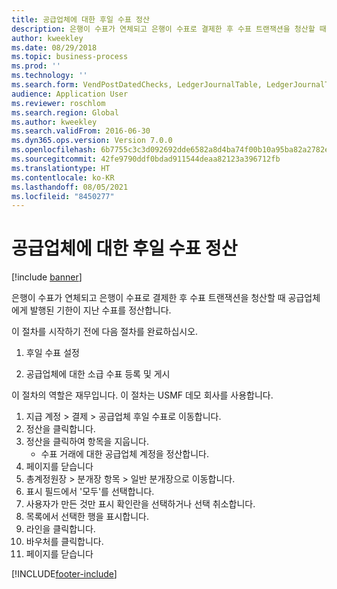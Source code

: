 ```yaml
---
title: 공급업체에 대한 후일 수표 정산
description: 은행이 수표가 연체되고 은행이 수표로 결제한 후 수표 트랜잭션을 청산할 때 공급업체에게 발행된 기한이 지난 수표를 정산합니다.
author: kweekley
ms.date: 08/29/2018
ms.topic: business-process
ms.prod: ''
ms.technology: ''
ms.search.form: VendPostDatedChecks, LedgerJournalTable, LedgerJournalTransDaily, LedgerTransVoucher
audience: Application User
ms.reviewer: roschlom
ms.search.region: Global
ms.author: kweekley
ms.search.validFrom: 2016-06-30
ms.dyn365.ops.version: Version 7.0.0
ms.openlocfilehash: 6b7755c3c3d092692dde6582a8d4ba74f00b10a95ba82a2782e3dad34d28e7b9
ms.sourcegitcommit: 42fe9790ddf0bdad911544deaa82123a396712fb
ms.translationtype: HT
ms.contentlocale: ko-KR
ms.lasthandoff: 08/05/2021
ms.locfileid: "8450277"
---
```

# <a name="settle-a-postdated-check-for-a-vendor"></a>공급업체에 대한 후일 수표 정산

[!include [banner](../../includes/banner.md)]

은행이 수표가 연체되고 은행이 수표로 결제한 후 수표 트랜잭션을 청산할 때 공급업체에게 발행된 기한이 지난 수표를 정산합니다. 

이 절차를 시작하기 전에 다음 절차를 완료하십시오.

1) 후일 수표 설정

2) 공급업체에 대한 소급 수표 등록 및 게시



이 절차의 역할은 재무입니다. 이 절차는 USMF 데모 회사를 사용합니다.

1. 지급 계정 > 결제 > 공급업체 후일 수표로 이동합니다.
2. 정산을 클릭합니다.
3. 정산을 클릭하여 항목을 지웁니다.
    * 수표 거래에 대한 공급업체 계정을 정산합니다.  
4. 페이지를 닫습니다
5. 총계정원장 > 분개장 항목 > 일반 분개장으로 이동합니다.
6. 표시 필드에서 '모두'를 선택합니다.
7. 사용자가 만든 것만 표시 확인란을 선택하거나 선택 취소합니다.
8. 목록에서 선택한 행을 표시합니다.
9. 라인을 클릭합니다.
10. 바우처를 클릭합니다.
11. 페이지를 닫습니다



[!INCLUDE[footer-include](../../../includes/footer-banner.md)]